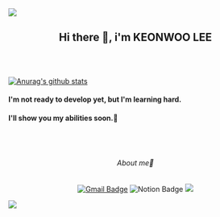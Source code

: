 <img src="https://capsule-render.vercel.app/api?type=waving&color=BDBDC8&height=150&section=header" />

<div align=center>

 ## Hi there 🐽, i'm KEONWOO LEE

</div>

<br>
<br>

[![Anurag's github stats](https://github-readme-stats.vercel.app/api?username=guntinue)](https://github.com/anuraghazra/github-readme-stats)

#### I'm not ready to develop yet, but I'm learning hard. 


#### I'll show you my abilities soon.🫡

<br>
<br>

<div align=center>

 ###### *About me*🔗
 [![Gmail Badge](https://img.shields.io/badge/Gmail-d14836?style=flat-square&logo=Gmail&logoColor=white&link=mailto:rjssn93@gmail.com)](mailto:rjssn93@gmail.com)
![Notion Badge](https://img.shields.io/badge/Notion-000000?style=flat-square&logo=Notion&logoColor=white)
 <a href="https://www.instagram.com/th1sright"><img src="https://img.shields.io/badge/Instagram-E4405F?style=flat-square&logo=Instagram&logoColor=white"/></a>

</div>





<img src="https://capsule-render.vercel.app/api?type=waving&color=BDBDC8&height=150&section=footer" />




